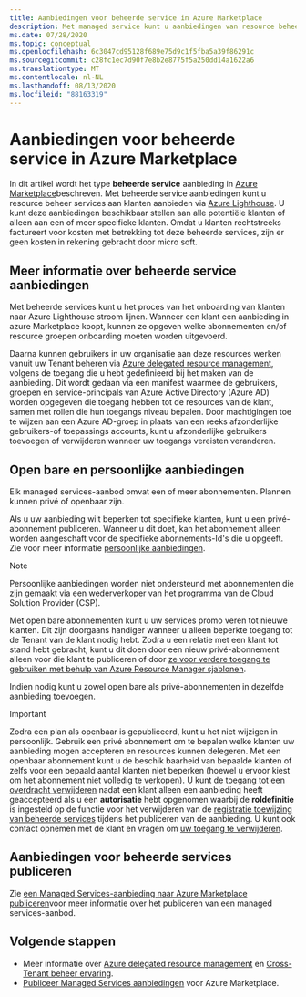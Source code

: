 ```yaml
---
title: Aanbiedingen voor beheerde service in Azure Marketplace
description: Met managed service kunt u aanbiedingen van resource beheer verkopen aan klanten in azure Marketplace.
ms.date: 07/28/2020
ms.topic: conceptual
ms.openlocfilehash: 6c3047cd95128f689e75d9c1f5fba5a39f86291c
ms.sourcegitcommit: c28fc1ec7d90f7e8b2e8775f5a250dd14a1622a6
ms.translationtype: MT
ms.contentlocale: nl-NL
ms.lasthandoff: 08/13/2020
ms.locfileid: "88163319"
---
```

# <a name="managed-service-offers-in-azure-marketplace"></a>Aanbiedingen voor beheerde service in Azure Marketplace

In dit artikel wordt het type **beheerde service** aanbieding in [Azure Marketplace](https://azuremarketplace.microsoft.com)beschreven. Met beheerde service aanbiedingen kunt u resource beheer services aan klanten aanbieden via [Azure Lighthouse](../overview.md). U kunt deze aanbiedingen beschikbaar stellen aan alle potentiële klanten of alleen aan een of meer specifieke klanten. Omdat u klanten rechtstreeks factureert voor kosten met betrekking tot deze beheerde services, zijn er geen kosten in rekening gebracht door micro soft.

## <a name="understand-managed-service-offers"></a>Meer informatie over beheerde service aanbiedingen

Met beheerde services kunt u het proces van het onboarding van klanten naar Azure Lighthouse stroom lijnen. Wanneer een klant een aanbieding in azure Marketplace koopt, kunnen ze opgeven welke abonnementen en/of resource groepen onboarding moeten worden uitgevoerd.

Daarna kunnen gebruikers in uw organisatie aan deze resources werken vanuit uw Tenant beheren via [Azure delegated resource management](azure-delegated-resource-management.md), volgens de toegang die u hebt gedefinieerd bij het maken van de aanbieding. Dit wordt gedaan via een manifest waarmee de gebruikers, groepen en service-principals van Azure Active Directory (Azure AD) worden opgegeven die toegang hebben tot de resources van de klant, samen met rollen die hun toegangs niveau bepalen. Door machtigingen toe te wijzen aan een Azure AD-groep in plaats van een reeks afzonderlijke gebruikers-of toepassings accounts, kunt u afzonderlijke gebruikers toevoegen of verwijderen wanneer uw toegangs vereisten veranderen.

## <a name="public-and-private-offers"></a>Open bare en persoonlijke aanbiedingen

Elk managed services-aanbod omvat een of meer abonnementen. Plannen kunnen privé of openbaar zijn.

Als u uw aanbieding wilt beperken tot specifieke klanten, kunt u een privé-abonnement publiceren. Wanneer u dit doet, kan het abonnement alleen worden aangeschaft voor de specifieke abonnements-Id's die u opgeeft. Zie voor meer informatie [persoonlijke aanbiedingen](../../marketplace/private-offers.md).

> [!NOTE]
> Persoonlijke aanbiedingen worden niet ondersteund met abonnementen die zijn gemaakt via een wederverkoper van het programma van de Cloud Solution Provider (CSP).

Met open bare abonnementen kunt u uw services promo veren tot nieuwe klanten. Dit zijn doorgaans handiger wanneer u alleen beperkte toegang tot de Tenant van de klant nodig hebt. Zodra u een relatie met een klant tot stand hebt gebracht, kunt u dit doen door een nieuw privé-abonnement alleen voor die klant te publiceren of door [ze voor verdere toegang te gebruiken met behulp van Azure Resource Manager sjablonen](../how-to/onboard-customer.md).

Indien nodig kunt u zowel open bare als privé-abonnementen in dezelfde aanbieding toevoegen.

> [!IMPORTANT]
> Zodra een plan als openbaar is gepubliceerd, kunt u het niet wijzigen in persoonlijk. Gebruik een privé abonnement om te bepalen welke klanten uw aanbieding mogen accepteren en resources kunnen delegeren. Met een openbaar abonnement kunt u de beschik baarheid van bepaalde klanten of zelfs voor een bepaald aantal klanten niet beperken (hoewel u ervoor kiest om het abonnement niet volledig te verkopen). U kunt de [toegang tot een overdracht verwijderen](../how-to/remove-delegation.md) nadat een klant alleen een aanbieding heeft geaccepteerd als u een **autorisatie** hebt opgenomen waarbij de **roldefinitie** is ingesteld op de functie voor het verwijderen van de [registratie toewijzing van beheerde services](../../role-based-access-control/built-in-roles.md#managed-services-registration-assignment-delete-role) tijdens het publiceren van de aanbieding. U kunt ook contact opnemen met de klant en vragen om [uw toegang te verwijderen](../how-to/view-manage-service-providers.md#add-or-remove-service-provider-offers).

## <a name="publish-managed-service-offers"></a>Aanbiedingen voor beheerde services publiceren

Zie [een Managed Services-aanbieding naar Azure Marketplace publiceren](../how-to/publish-managed-services-offers.md)voor meer informatie over het publiceren van een managed services-aanbod.

## <a name="next-steps"></a>Volgende stappen

- Meer informatie over [Azure delegated resource management](azure-delegated-resource-management.md) en [Cross-Tenant beheer ervaring](cross-tenant-management-experience.md).
- [Publiceer Managed Services aanbiedingen](../how-to/publish-managed-services-offers.md) voor Azure Marketplace.
